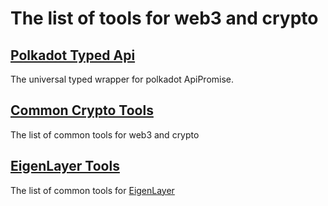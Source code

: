 # The list of tools for web3 and crypto

## [Polkadot Typed Api](https://github.com/dmitrytarassov/crypto-tools/blob/main/packages/polkadot-typed-api/README.md)

The universal typed wrapper for polkadot ApiPromise.

## [Common Crypto Tools](https://github.com/dmitrytarassov/crypto-tools/blob/main/packages/common-crypto-tools/README.md)

The list of common tools for web3 and crypto

## [EigenLayer Tools](https://github.com/dmitrytarassov/crypto-tools/blob/main/packages/eigenlayer-tools/README.md)

The list of common tools for [EigenLayer](https://eigenlayer.xyz/)
